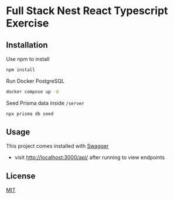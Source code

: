 # Full Stack Nest React Typescript Exercise

## Installation

Use npm to install

```bash
npm install
```

Run Docker PostgreSQL

```bash
docker compose up -d
```

Seed Prisma data inside `/server`

```bash
npx prisma db seed
```

## Usage

This project comes installed with [Swagger](https://swagger.io/)

- visit [http://localhost:3000/api/](localhost:3000/api/) after running to view endpoints

## License

[MIT](https://choosealicense.com/licenses/mit/)
